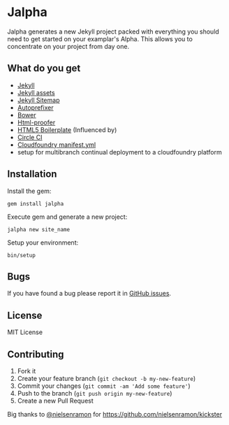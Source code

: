 # Jalpha

Jalpha generates a new Jekyll project packed with everything you should need to get started on your examplar's Alpha. This allows you to concentrate on your project from day one.

## What do you get

  - [Jekyll](https://jekyllrb.com/)
  - [Jekyll assets](https://github.com/jekyll/jekyll-assets)
  - [Jekyll Sitemap](https://github.com/jekyll/jekyll-sitemap)
  - [Autoprefixer](https://github.com/postcss/autoprefixer)
  - [Bower](http://bower.io/)
  - [Html-proofer](https://github.com/gjtorikian/html-proofer)
  - [HTML5 Boilerplate](https://html5boilerplate.com/) (Influenced by)
  - [Circle CI](https://circleci.com/)
  - [Cloudfoundry manifest.yml](https://www.cloudfoundry.org/)
  - setup for multibranch continual deployment to a cloudfoundry platform

## Installation

Install the gem:

    gem install jalpha

Execute gem and generate a new project:

    jalpha new site_name

Setup your environment:

    bin/setup

## Bugs

If you have found a bug please report it in [GitHub issues](https://github.com/AusDTO/jalpha/issues).

## License

MIT License

## Contributing

1. Fork it
2. Create your feature branch (`git checkout -b my-new-feature`)
3. Commit your changes (`git commit -am 'Add some feature'`)
4. Push to the branch (`git push origin my-new-feature`)
5. Create a new Pull Request

Big thanks to [@nielsenramon](https://github.com/nielsenramon) for https://github.com/nielsenramon/kickster
